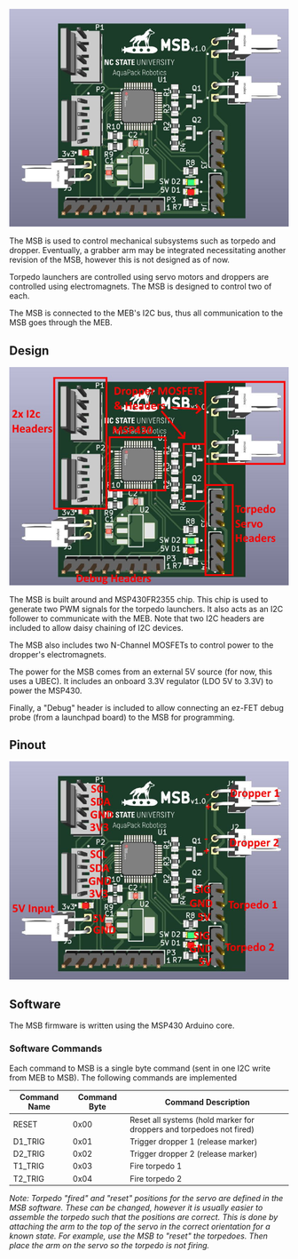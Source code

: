 
![](../img/msb.jpg)

The MSB is used to control mechanical subsystems such as torpedo and dropper. Eventually, a grabber arm may be integrated necessitating another revision of the MSB, however this is not designed as of now.

Torpedo launchers are controlled using servo motors and droppers are controlled using electromagnets. The MSB is designed to control two of each.

The MSB is connected to the MEB's I2C bus, thus all communication to the MSB goes through the MEB.

## Design

![](../img/msb_labeled.jpg)

The MSB is built around and MSP430FR2355 chip. This chip is used to generate two PWM signals for the torpedo launchers. It also acts as an I2C follower to communicate with the MEB. Note that two I2C headers are included to allow daisy chaining of I2C devices.

The MSB also includes two N-Channel MOSFETs to control power to the dropper's electromagnets.

The power for the MSB comes from an external 5V source (for now, this uses a UBEC). It includes an onboard 3.3V regulator (LDO 5V to 3.3V) to power the MSP430.

Finally, a "Debug" header is included to allow connecting an ez-FET debug probe (from a launchpad board) to the MSB for programming.


## Pinout

![](../img/msb_pinout.jpg)


## Software

The MSB firmware is written using the MSP430 Arduino core. 

### Software Commands

Each command to MSB is a single byte command (sent in one I2C write from MEB to MSB). The following commands are implemented

| Command Name | Command Byte | Command Description                                                  |
| ------------ | ------------ | -------------------------------------------------------------------- |
| RESET        | 0x00         | Reset all systems (hold marker for droppers and torpedoes not fired) |
| D1_TRIG      | 0x01         | Trigger dropper 1 (release marker)                                   |
| D2_TRIG      | 0x02         | Trigger dropper 2 (release marker)                                   |
| T1_TRIG      | 0x03         | Fire torpedo 1                                                       |
| T2_TRIG      | 0x04         | Fire torpedo 2                                                       |

*Note: Torpedo "fired" and "reset" positions for the servo are defined in the MSB software. These can be changed, however it is usually easier to assemble the torpedo such that the positions are correct. This is done by attaching the arm to the top of the servo in the correct orientation for a known state. For example, use the MSB to "reset" the torpedoes. Then place the arm on the servo so the torpedo is not firing.*


